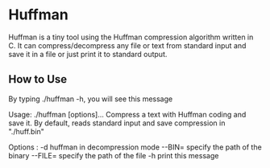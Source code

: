 # Huffman

Huffman is a tiny tool using the Huffman compression algorithm written in C. It can compress/decompress any file or text from standard input and save it in a file or just print it to standard output.

## How to Use

By typing ./huffman -h, you will see this message

 Usage: ./huffman [options]...
 Compress a text with Huffman coding and save it.
 By default, reads standard input and save compression in "./huff.bin"

 Options :
 -d		huffman in decompression mode
 --BIN=<path>	specify the path of the binary
 --FILE=<path>	specify the path of the file
 -h		print this message
